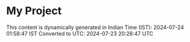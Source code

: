 # My Project

This content is dynamically generated in Indian Time (IST): 2024-07-24 01:58:47 IST
Converted to UTC: 2024-07-23 20:28:47 UTC
